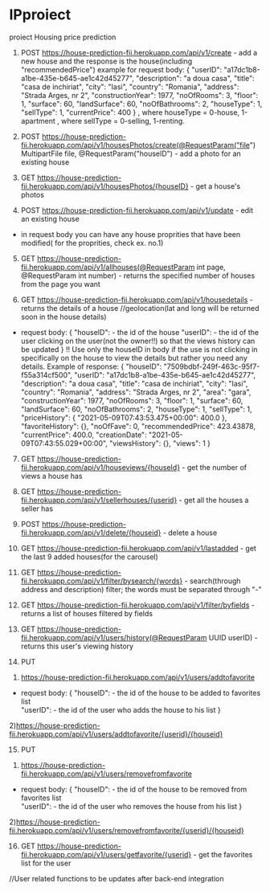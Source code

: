 # IPproiect
proiect Housing price prediction

1. POST https://house-prediction-fii.herokuapp.com/api/v1/create - add a new house and the response is the house(including "recommendedPrice")
example for request body:
{
        "userID": "a17dc1b8-a1be-435e-b645-ae1c42d45277",
        "description": "a doua casa",
        "title": "casa de inchiriat",
        "city": "Iasi",
        "country": "Romania",
        "address": "Strada Arges, nr 2",
        "constructionYear": 1977,
        "noOfRooms": 3,
        "floor": 1,
        "surface": 60,
        "landSurface": 60,
        "noOfBathrooms": 2,
        "houseType": 1,
        "sellType": 1,
        "currentPrice": 400
}
   , where houseType = 0-house, 1-apartment
   , where sellType = 0-selling, 1-renting.

2. POST https://house-prediction-fii.herokuapp.com/api/v1/housesPhotos/create(@RequestParam("file") MultipartFile file, @RequestParam("houseID") - add a photo for an existing house

3. GET https://house-prediction-fii.herokuapp.com/api/v1/housesPhotos/{houseID} - get a house's photos

4. POST https://house-prediction-fii.herokuapp.com/api/v1/update - edit an existing house
- in request body you can have any house proprities that have been modified( for the proprities, check ex. no.1)

5. GET https://house-prediction-fii.herokuapp.com/api/v1/allhouses(@RequestParam int page, @RequestParam int number) - returns the specified number of houses from the page you want

6. GET https://house-prediction-fii.herokuapp.com/api/v1/housedetails - returns the details of a house //geolocation(lat and long will be returned soon in the house details)
- request body:
{ 
"houseID": - the id of the house 
"userID": - the id of the user clicking on the user(not the owner!!) so that the views history can be updated
}
!! Use only the houseID in body if the use is not clicking in specifically on the house to view the details but rather you need any details. Example of response:
{
"houseID": "7509bdbf-249f-463c-95f7-f55a314cf500",
    "userID": "a17dc1b8-a1be-435e-b645-ae1c42d45277",
    "description": "a doua casa",
    "title": "casa de inchiriat",
    "city": "Iasi",
    "country": "Romania",
    "address": "Strada Arges, nr 2",
    "area": "gara",
    "constructionYear": 1977,
    "noOfRooms": 3,
    "floor": 1,
    "surface": 60,
    "landSurface": 60,
    "noOfBathrooms": 2,
    "houseType": 1,
    "sellType": 1,
    "priceHistory": {
        "2021-05-09T07:43:53.475+00:00": 400.0
    },
    "favoriteHistory": {},
    "noOfFave": 0,
    "recommendedPrice": 423.43878,
    "currentPrice": 400.0,
    "creationDate": "2021-05-09T07:43:55.029+00:00",
    "viewsHistory": {},
    "views": 1
}

7. GET https://house-prediction-fii.herokuapp.com/api/v1/houseviews/{houseId} - get the number of views a house has

8. GET https://house-prediction-fii.herokuapp.com/api/v1/sellerhouses/{userid} - get all the houses a seller has

9. POST https://house-prediction-fii.herokuapp.com/api/v1/delete/{houseid} - delete a house

10. GET https://house-prediction-fii.herokuapp.com/api/v1/lastadded - get the last 9 added houses(for the carousel)

11. GET https://house-prediction-fii.herokuapp.com/api/v1/filter/bysearch/{words} - search(through address and description) filter; the words must be separated through "-"

12. GET https://house-prediction-fii.herokuapp.com/api/v1/filter/byfields - returns a list of houses filtered by fields

13. GET https://house-prediction-fii.herokuapp.com/api/v1/users/history(@RequestParam UUID userID) - returns this user's viewing history

14. PUT

 1) https://house-prediction-fii.herokuapp.com/api/v1/users/addtofavorite
 - request body:
{ 
"houseID": - the id of the house to be added to favorites list  
"userID": - the id of the user who adds the house to his list
}

2)https://house-prediction-fii.herokuapp.com/api/v1/users/addtofavorite/{userid}/{houseid}

15. PUT
 1) https://house-prediction-fii.herokuapp.com/api/v1/users/removefromfavorite
 - request body:
{ 
"houseID": - the id of the house to be removed from favorites list  
"userID": - the id of the user who removes the house from his list
}

2)https://house-prediction-fii.herokuapp.com/api/v1/users/removefromfavorite/{userid}/{houseid}

16. GET https://house-prediction-fii.herokuapp.com/api/v1/users/getfavorite/{userid} - get the favorites list for the user

//User related functions to be updates after back-end integration
